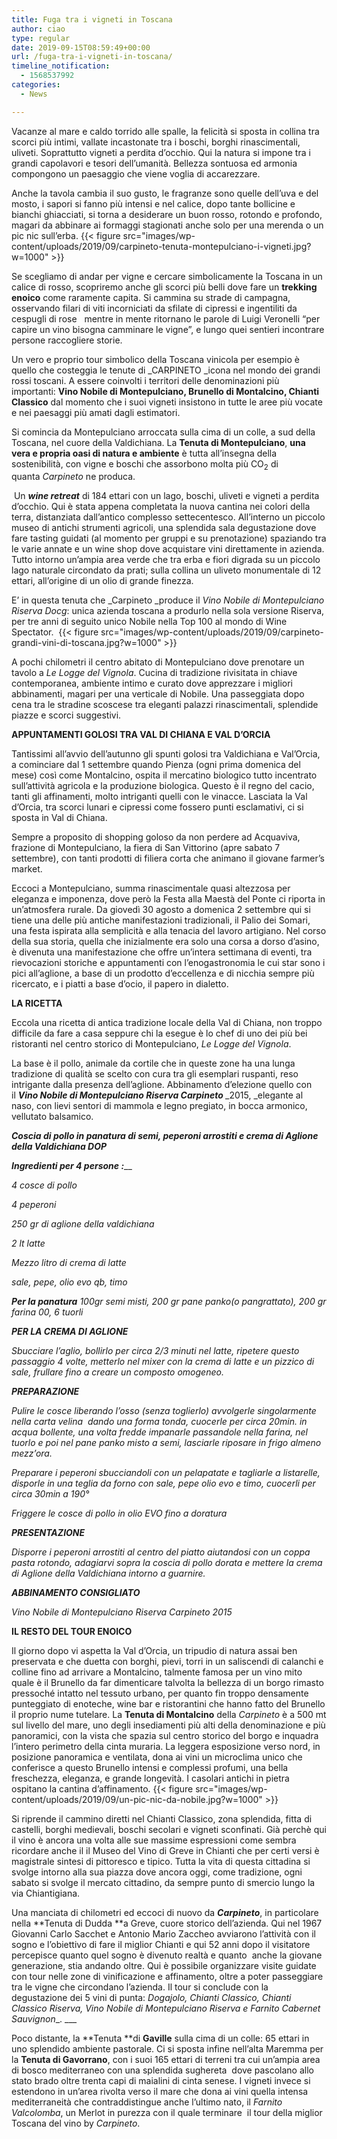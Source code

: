 ```yaml
---
title: Fuga tra i vigneti in Toscana
author: ciao
type: regular
date: 2019-09-15T08:59:49+00:00
url: /fuga-tra-i-vigneti-in-toscana/
timeline_notification:
  - 1568537992
categories:
  - News

---
```

Vacanze al mare e caldo torrido alle spalle, la felicità si sposta in collina tra scorci più intimi, vallate incastonate tra i boschi, borghi rinascimentali, uliveti. Soprattutto vigneti a perdita d&#8217;occhio. Qui la natura si impone tra i grandi capolavori e tesori dell&#8217;umanità. Bellezza sontuosa ed armonia compongono un paesaggio che viene voglia di accarezzare.&nbsp;

Anche la tavola cambia il suo gusto, le fragranze sono quelle dell&#8217;uva e del mosto, i sapori si fanno più intensi e nel calice, dopo tante bollicine e bianchi ghiacciati, si torna a desiderare un buon rosso, rotondo e profondo, magari da abbinare ai formaggi stagionati anche solo per una merenda o un pic nic sull&#8217;erba.
{{< figure src="images/wp-content/uploads/2019/09/carpineto-tenuta-montepulciano-i-vigneti.jpg?w=1000" >}}
 

Se scegliamo di andar per vigne e cercare simbolicamente la Toscana in un calice di rosso, scopriremo anche gli scorci più belli dove fare un&nbsp;**trekking enoico**&nbsp;come raramente capita. Si cammina su strade di campagna, osservando filari di viti incorniciati da sfilate di cipressi e ingentiliti da cespugli di rose &nbsp;&nbsp;mentre in mente ritornano le parole di Luigi Veronelli &#8220;per capire un vino bisogna camminare le vigne”, e lungo quei sentieri incontrare persone raccogliere storie.

Un vero e proprio tour simbolico della Toscana vinicola per esempio è quello che costeggia le tenute di&nbsp;_CARPINETO&nbsp;_icona nel mondo dei grandi rossi toscani. A essere coinvolti i territori delle denominazioni più importanti:&nbsp;**Vino Nobile di Montepulciano, Brunello di Montalcino, Chianti Classico**&nbsp;dal momento che i suoi vigneti insistono in tutte le aree più vocate e nei paesaggi più amati dagli estimatori.

Si comincia da Montepulciano arroccata sulla cima di un colle, a sud della Toscana, nel cuore della Valdichiana. La&nbsp;**Tenuta di Montepulciano**,&nbsp;**una vera e propria oasi di natura e ambiente**&nbsp;è tutta all&#8217;insegna della sostenibilità, con vigne e boschi che assorbono molta più CO<sub>2</sub>&nbsp;di quanta&nbsp;_Carpineto_&nbsp;ne produca.

&nbsp;Un&nbsp;**_wine retreat_**&nbsp;di 184 ettari con un lago, boschi, uliveti e vigneti a perdita d&#8217;occhio. Qui è stata appena completata la nuova cantina nei colori della terra, distanziata dall&#8217;antico complesso settecentesco. All&#8217;interno un piccolo museo di antichi strumenti agricoli, una splendida sala degustazione dove fare tasting guidati (al momento per gruppi e su prenotazione) spaziando tra le varie annate e un wine shop dove acquistare vini direttamente in azienda. Tutto intorno un&#8217;ampia area verde che tra erba e fiori digrada su un piccolo lago naturale circondato da prati; sulla collina un uliveto monumentale di 12 ettari, all&#8217;origine di un olio di grande finezza.&nbsp;

E&#8217; in questa tenuta che&nbsp;_Carpineto&nbsp;_produce il&nbsp;_Vino Nobile di Montepulciano Riserva Docg_: unica azienda toscana a produrlo nella sola versione Riserva, per tre anni di seguito unico Nobile nella Top 100 al mondo di Wine Spectator.&nbsp;
{{< figure src="images/wp-content/uploads/2019/09/carpineto-grandi-vini-di-toscana.jpg?w=1000" >}}
 

A pochi chilometri il centro abitato di Montepulciano dove prenotare un tavolo a&nbsp;_Le Logge del Vignola_. Cucina di tradizione rivisitata in chiave contemporanea, ambiente intimo e curato dove apprezzare i migliori abbinamenti, magari per una verticale di Nobile. Una passeggiata dopo cena tra le stradine scoscese tra eleganti palazzi rinascimentali, splendide piazze e scorci suggestivi.&nbsp;

**APPUNTAMENTI GOLOSI TRA VAL DI CHIANA E VAL D&#8217;ORCIA**

Tantissimi all&#8217;avvio dell&#8217;autunno gli spunti golosi tra Valdichiana e Val&#8217;Orcia, a cominciare dal 1 settembre quando Pienza (ogni prima domenica del mese) così come Montalcino, ospita il mercatino biologico tutto incentrato sull&#8217;attività agricola e la produzione biologica. Questo è il regno del cacio, tanti gli affinamenti, molto intriganti quelli con le vinacce. Lasciata la Val d&#8217;Orcia, tra scorci lunari e cipressi come fossero punti esclamativi, ci si sposta in Val di Chiana.

Sempre a proposito di shopping goloso da non perdere ad Acquaviva, frazione di Montepulciano, la fiera di San Vittorino (apre sabato 7 settembre), con tanti prodotti di filiera corta che animano il giovane farmer&#8217;s market.

Eccoci a Montepulciano, summa rinascimentale quasi altezzosa per eleganza e imponenza, dove però la Festa alla Maestà del Ponte ci riporta in un&#8217;atmosfera rurale. Da giovedì 30 agosto a domenica 2 settembre qui si tiene una delle più antiche manifestazioni tradizionali, il Palio dei Somari, una festa ispirata alla semplicità e alla tenacia del lavoro artigiano. Nel corso della sua storia, quella che inizialmente era solo una corsa a dorso d&#8217;asino, è divenuta una manifestazione che offre un&#8217;intera settimana di eventi, tra rievocazioni storiche e appuntamenti con l&#8217;enogastronomia le cui star sono i pici all&#8217;aglione, a base di un prodotto d&#8217;eccellenza e di nicchia sempre più ricercato, e i piatti a base d&#8217;ocio, il papero in dialetto.

**LA RICETTA**

Eccola una ricetta di antica tradizione locale della Val di Chiana, non troppo difficile da fare a casa seppure chi la esegue è lo chef di uno dei più bei ristoranti nel centro storico di Montepulciano,&nbsp;_Le Logge del Vignola_.

La base è il pollo, animale da cortile che in queste zone ha una lunga tradizione di qualità se scelto con cura tra gli esemplari ruspanti, reso intrigante dalla presenza dell&#8217;aglione. Abbinamento d&#8217;elezione quello con il&nbsp;**_Vino Nobile di Montepulciano Riserva Carpineto&nbsp;_**_2015,&nbsp;_elegante al naso, con lievi sentori di mammola e legno pregiato, in bocca armonico, vellutato balsamico.

**_Coscia di pollo in panatura di semi, peperoni arrostiti e crema di Aglione della Valdichiana DOP_**

**_Ingredienti per 4 persone :_**__

_4 cosce di pollo&nbsp;_

_4 peperoni&nbsp;_

_250 gr di aglione della valdichiana_

_2 lt latte_

_Mezzo litro di crema di latte_

_sale, pepe, olio evo qb, timo&nbsp;_

**_Per la panatura_**_&nbsp;100gr semi misti, 200 gr pane panko(o pangrattato), 200 gr farina 00, 6 tuorli_

**_PER LA CREMA DI AGLIONE_**

_Sbucciare l’aglio, bollirlo per circa 2/3 minuti nel latte, ripetere questo passaggio 4 volte, metterlo nel mixer con la crema di latte e un pizzico di sale, frullare fino a creare un composto omogeneo._

**_PREPARAZIONE&nbsp;_**

_Pulire le cosce liberando l’osso (senza toglierlo) avvolgerle singolarmente nella carta velina&nbsp; dando una forma tonda, cuocerle per circa 20min. in acqua bollente, una volta fredde impanarle passandole nella farina, nel tuorlo e poi nel pane panko misto a semi, lasciarle riposare in frigo almeno mezz’ora._

_Preparare i peperoni sbucciandoli con un pelapatate e tagliarle a listarelle, disporle in una teglia da forno con sale, pepe olio evo e timo, cuocerli per circa 30min a 190°_

_Friggere le cosce di pollo in olio EVO fino a doratura_

**_PRESENTAZIONE_**

_Disporre i peperoni arrostiti al centro del piatto aiutandosi con un coppa pasta rotondo, adagiarvi sopra la coscia di pollo dorata e mettere la crema di Aglione della Valdichiana intorno a guarnire._

**_ABBINAMENTO CONSIGLIATO_**

_Vino Nobile di Montepulciano Riserva Carpineto 2015_

**IL RESTO DEL TOUR ENOICO&nbsp;**

Il giorno dopo vi aspetta la Val d&#8217;Orcia, un tripudio di natura assai ben preservata e che duetta con borghi, pievi, torri in un saliscendi di calanchi e colline fino ad arrivare a Montalcino, talmente famosa per un vino mito quale è il Brunello da far dimenticare talvolta la bellezza di un borgo rimasto pressoché intatto nel tessuto urbano, per quanto fin troppo densamente punteggiato di enoteche, wine bar e ristorantini che hanno fatto del Brunello il proprio nume tutelare.&nbsp;La&nbsp;**Tenuta di Montalcino**&nbsp;della&nbsp;_Carpineto_&nbsp;è&nbsp;a 500 mt sul livello del mare, uno degli insediamenti più alti della denominazione e più panoramici, con la vista che spazia sul centro storico del borgo e inquadra l&#8217;intero perimetro della cinta muraria. La leggera esposizione verso nord, in posizione panoramica e ventilata, dona ai vini un microclima unico che conferisce a questo Brunello intensi e complessi profumi, una bella freschezza, eleganza, e grande longevità. I casolari antichi in pietra ospitano la cantina d&#8217;affinamento.
{{< figure src="images/wp-content/uploads/2019/09/un-pic-nic-da-nobile.jpg?w=1000" >}}
 

Si riprende il cammino diretti nel Chianti Classico, zona splendida, fitta di castelli, borghi medievali, boschi secolari e vigneti sconfinati. Già perchè qui il vino è ancora una volta alle sue massime espressioni come sembra ricordare anche il&nbsp;il Museo del Vino di Greve in Chianti che per certi versi è magistrale sintesi di pittoresco e tipico. Tutta la vita di questa cittadina si svolge intorno alla sua piazza dove ancora oggi, come tradizione, ogni sabato si svolge il mercato cittadino, da sempre punto di smercio lungo la via Chiantigiana.

Una manciata di chilometri ed eccoci di nuovo da&nbsp;**_Carpineto_**, in particolare nella&nbsp;**Tenuta di Dudda&nbsp;**a Greve, cuore storico dell&#8217;azienda. Qui nel 1967 Giovanni Carlo Sacchet e Antonio Mario Zaccheo avviarono l&#8217;attività con il sogno e l&#8217;obiettivo di fare il miglior Chianti e qui 52 anni dopo il visitatore percepisce quanto quel sogno è divenuto realtà e quanto&nbsp; anche la giovane generazione, stia andando oltre. Qui è possibile organizzare visite guidate con tour nelle zone di vinificazione e affinamento, oltre a poter passeggiare tra le vigne che circondano l’azienda. Il tour si conclude con la degustazione dei 5 vini di punta:&nbsp;_Dogajolo, Chianti Classico, Chianti Classico Riserva, Vino Nobile di Montepulciano Riserva e Farnito Cabernet Sauvignon__.&nbsp;___

Poco distante, la&nbsp;**Tenuta&nbsp;**di&nbsp;**Gaville**&nbsp;sulla cima di un colle: 65 ettari in uno splendido ambiente pastorale. Ci si sposta infine nell’alta Maremma per la&nbsp;**Tenuta di Gavorrano**, con i suoi 165 ettari di terreni tra cui un&#8217;ampia area di bosco mediterraneo con una splendida sughereta&nbsp; dove pascolano allo stato brado oltre trenta capi di maialini di cinta senese. I vigneti invece si estendono in un&#8217;area rivolta verso il mare che dona ai vini quella intensa mediterraneità che contraddistingue anche l&#8217;ultimo nato, il&nbsp;_Farnito Valcolomba_, un Merlot in purezza con il quale terminare&nbsp; il tour della miglior Toscana del vino by&nbsp;_Carpineto_.
